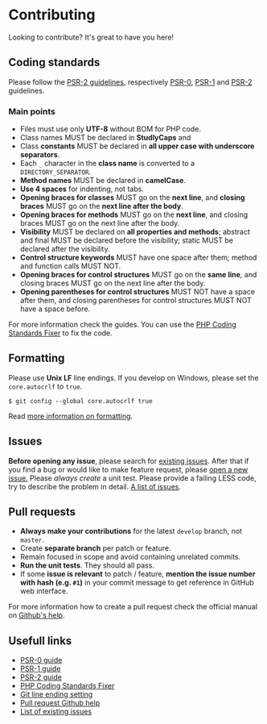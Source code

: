 # Contributing

Looking to contribute? It's great to have you here!

## Coding standards

Please follow the [PSR-2 guidelines](https://github.com/php-fig/fig-standards/blob/master/accepted/PSR-2-coding-style-guide.md), respectively [PSR-0](https://github.com/php-fig/fig-standards/blob/master/accepted/PSR-0.md), [PSR-1](https://github.com/php-fig/fig-standards/blob/master/accepted/PSR-1-basic-coding-standard.md) and [PSR-2](https://github.com/php-fig/fig-standards/blob/master/accepted/PSR-2-coding-style-guide.md) guidelines.

### Main points

 * Files must use only **UTF-8** without BOM for PHP code.
 * Class names MUST be declared in **StudlyCaps** and
 * Class **constants** MUST be declared in **all upper case with underscore separators**.
 * Each `_` character in the **class name** is converted to a `DIRECTORY_SEPARATOR`.
 * **Method names** MUST be declared in **camelCase**.
 * **Use 4 spaces** for indenting, not tabs.
 * **Opening braces for classes** MUST go on the **next line**, and **closing braces** MUST go on the **next line after the body**.
 * **Opening braces for methods** MUST go on the **next line**, and closing braces MUST go on the next line after the body.
 * **Visibility** MUST be declared on **all properties and methods**; abstract and final MUST be declared before the visibility; static MUST be declared after the visibility.
 * **Control structure keywords** MUST have one space after them; method and function calls MUST NOT.
 * **Opening braces for control structures** MUST go on the **same line**, and closing braces MUST go on the next line after the body.
 * **Opening parentheses for control structures** MUST NOT have a space after them, and closing parentheses for control structures MUST NOT have a space before.

For more information check the guides. You can use the [PHP Coding Standards Fixer](http://cs.sensiolabs.org/) to fix the code.

## Formatting

Please use **Unix LF** line endings. If you develop on Windows, please set the `core.autocrlf` to `true`.

    $ git config --global core.autocrlf true

Read [more information on formatting](http://git-scm.com/book/ch7-1.html#Formatting-and-Whitespace).

## Issues

**Before opening any issue**, please search for [existing issues](https://github.com/mishal/iless/issues). After that if you find a bug or would like to make feature request, please [open a new issue.](https://github.com/mishal/iless/issues/new) Please *always create* a unit test. Please provide a failing LESS code, try to describe the problem in detail. [A list of issues](https://github.com/mishal/iless/issues).

## Pull requests

 * **Always make your contributions** for the latest `develop` branch, not `master`.
 * Create **separate branch** per patch or feature.
 * Remain focused in scope and avoid containing unrelated commits.
 * **Run the unit tests**. They should all pass.
 * If some **issue is relevant** to patch / feature, **mention the issue number with hash (e.g. `#1`)** in your commit message to get reference in GitHub web interface.

For more information how to create a pull request check the official manual on [Github's help](https://help.github.com/articles/using-pull-requests).

## Usefull links

 * [PSR-0 guide](https://github.com/php-fig/fig-standards/blob/master/accepted/PSR-0.md)
 * [PSR-1 guide](https://github.com/php-fig/fig-standards/blob/master/accepted/PSR-1-basic-coding-standard.md)
 * [PSR-2 guide](https://github.com/php-fig/fig-standards/blob/master/accepted/PSR-2-coding-style-guide.md)
 * [PHP Coding Standards Fixer](http://cs.sensiolabs.org/)
 * [Git line ending setting](http://git-scm.com/book/ch7-1.html#Formatting-and-Whitespace)
 * [Pull request Github help](https://help.github.com/articles/using-pull-requests)
 * [List of existing issues](https://github.com/mishal/iless/issues)
